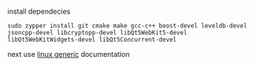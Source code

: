 
install dependecies

```
sudo zypper install git cmake make gcc-c++ boost-devel leveldb-devel jsoncpp-devel libcryptopp-devel libQt5WebKit5-devel libQt5WebKitWidgets-devel libQt5Concurrent-devel
```


next use [linux generic](linux_generic.md) documentation
